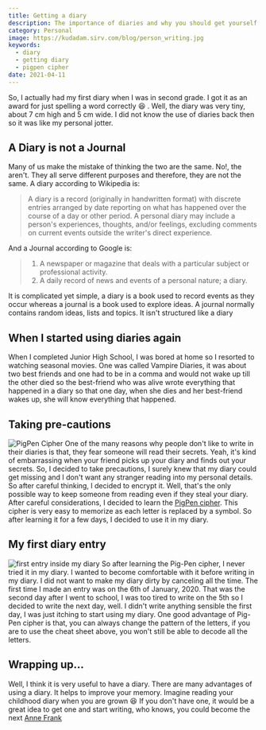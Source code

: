```yaml
---
title: Getting a diary
description: The importance of diaries and why you should get yourself one
category: Personal
image: https://kudadam.sirv.com/blog/person_writing.jpg
keywords:
  - diary
  - getting diary
  - pigpen cipher
date: 2021-04-11
---
```


So, I actually had my first diary when I was in second grade. I got it as an award for just spelling a word correctly :laughing: . Well, the diary was very tiny, about 7 cm high and 5 cm wide. I did not know the use of diaries back then so it was like my personal jotter.

## A Diary is not a Journal

Many of us make the mistake of thinking the two are the same. No!, the aren't. They all serve different purposes and therefore, they are not the same.
A diary according to Wikipedia is:

> A diary is a record (originally in handwritten format) with discrete entries arranged by date reporting on what has happened over the course of a day or other period. A personal diary may include a person's experiences, thoughts, and/or feelings, excluding comments on current events outside the writer's direct experience.

And a Journal according to Google is:

> 1. A newspaper or magazine that deals with a particular subject or professional activity.
> 2. A daily record of news and events of a personal nature; a diary.

It is complicated yet simple, a diary is a book used to record events as they occur whereas a journal is a book used to explore ideas. A journal normally contains random ideas, lists and topics. It isn't structured like a diary

## When I started using diaries again

When I completed Junior High School, I was bored at home so I resorted to watching seasonal movies. One was called Vampire Diaries, it was about two best friends and one had to be in a comma and would not wake up till the other died so the best-friend who was alive wrote everything that happened in a diary so that one day, when she dies and her best-friend wakes up, she will know everything that happened.

## Taking pre-cautions

![PigPen Cipher](https://upload.wikimedia.org/wikipedia/commons/thumb/3/36/Pigpen_cipher_key.svg/1200px-Pigpen_cipher_key.svg.png)
One of the many reasons why people don't like to write in their diaries is that, they fear someone will read their secrets. Yeah, it's kind of embarrassing when your friend picks up your diary and finds out your secrets. So, I decided to take precautions, I surely knew that my diary could get missing and I don't want any stranger reading into my personal details.
So after careful thinking, I decided to encrypt it. Well, that's the only possible way to keep someone from reading even if they steal your diary. After careful considerations, I decided to learn the [PigPen cipher](https://en.wikipedia.org/wiki/Pigpen_cipher). This cipher is very easy to memorize as each letter is replaced by a symbol. So after learning it for a few days, I decided to use it in my diary.

## My first diary entry

![first entry inside my diary](https://kudadam.sirv.com/blog/picture_of_my_diary.jpg?h=300&q=100)
So after learning the Pig-Pen cipher, I never tried it in my diary. I wanted to become comfortable with it before writing in my diary. I did not want to make my diary dirty by canceling all the time.
The first time I made an entry was on the 6th of January, 2020. That was the second day after I went to school, I was too tired to write on the 5th so I decided to write the next day, well. I didn't write anything sensible the first day, I was just itching to start using my diary.
One good advantage of Pig-Pen cipher is that, you can always change the pattern of the letters, if you are to use the cheat sheet above, you won't still be able to decode all the letters.

## Wrapping up...

Well, I think it is very useful to have a diary. There are many advantages of using a diary. It helps to improve your memory. Imagine reading your childhood diary when you are grown :laughing:
If you don't have one, it would be a great idea to get one and start writing, who knows, you could become the next [Anne Frank](https://en.wikipedia.org/wiki/Anne_Frank)
